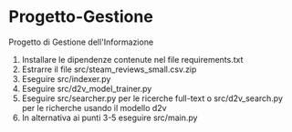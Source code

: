 # Progetto-Gestione
Progetto di Gestione dell'Informazione

1) Installare le dipendenze contenute nel file requirements.txt
2) Estrarre il file src/steam_reviews_small.csv.zip
3) Eseguire src/indexer.py
4) Eseguire src/d2v_model_trainer.py
5) Eseguire src/searcher.py per le ricerche full-text o src/d2v_search.py per le richerche usando il modello d2v
6) In alternativa ai punti 3-5 eseguire src/main.py